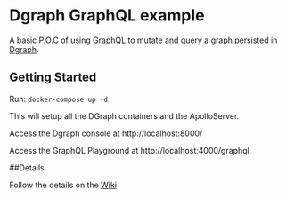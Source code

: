 # Dgraph GraphQL example

A basic P.O.C of using GraphQL to mutate and query a graph persisted in [Dgraph](https://dgraph.io/).

## Getting Started

Run: `docker-compose up -d`

This will setup all the DGraph containers and the ApolloServer.

Access the Dgraph console at http://localhost:8000/

Access the GraphQL Playground at http://localhost:4000/graphql

##Details

Follow the details on the [Wiki](https://dgraph.io/)
